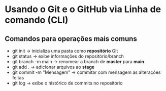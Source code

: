 # Usando o Git e o GitHub via Linha de comando (CLI)

## Comandos para operações mais comuns

- git init                      ->   inicializa uma pasta como **repositório** Git
- git status                    ->   exibe informações do repositório/branch
- git branch -m main            ->   renomear a branch de **master** para **main**
- git add .                     ->   adicionar arquivos ao **stage**
- git commit -m "Mensagem"      ->   commitar com mensagem as alterações feitas
- git log                       ->   exibe o histórico de commits no repositório